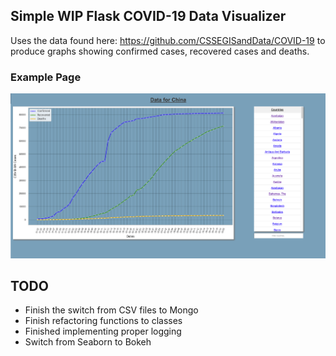 ## Simple WIP Flask COVID-19 Data Visualizer

Uses the data found here: https://github.com/CSSEGISandData/COVID-19 to produce graphs showing confirmed cases, recovered cases and deaths.

### Example Page
![Screenshot showing China COVID-19 Cases](screenshot.png)

## TODO

* Finish the switch from CSV files to Mongo
* Finish refactoring functions to classes
* Finished implementing proper logging
* Switch from Seaborn to Bokeh
